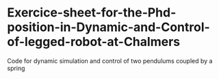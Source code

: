 # Exercice-sheet-for-the-Phd-position-in-Dynamic-and-Control-of-legged-robot-at-Chalmers
Code for dynamic simulation and control of two pendulums coupled by a spring
